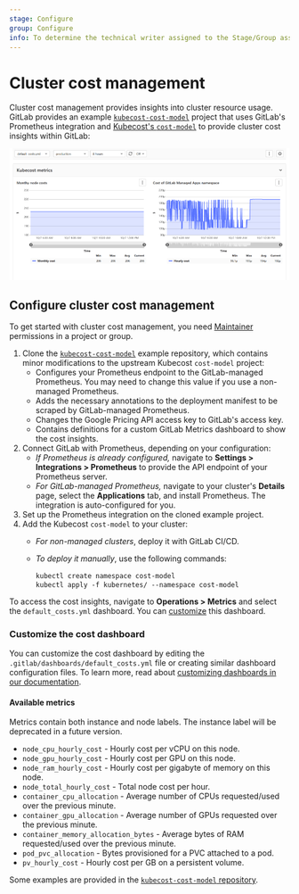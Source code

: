 ```yaml
---
stage: Configure
group: Configure
info: To determine the technical writer assigned to the Stage/Group associated with this page, see https://about.gitlab.com/handbook/engineering/ux/technical-writing/#designated-technical-writers
---
```


# Cluster cost management

Cluster cost management provides insights into cluster resource usage. GitLab provides an example
[`kubecost-cost-model`](https://gitlab.com/gitlab-examples/kubecost-cost-model/)
project that uses GitLab's Prometheus integration and
[Kubecost's `cost-model`](https://github.com/kubecost/cost-model) to provide cluster cost
insights within GitLab:

![Example dashboard](img/kubecost_v13_5.png)

## Configure cluster cost management

To get started with cluster cost management, you need [Maintainer](../permissions.md)
permissions in a project or group.

1. Clone the [`kubecost-cost-model`](https://gitlab.com/gitlab-examples/kubecost-cost-model/)
   example repository, which contains minor modifications to the upstream Kubecost
   `cost-model` project:
   - Configures your Prometheus endpoint to the GitLab-managed Prometheus. You may
     need to change this value if you use a non-managed Prometheus.
   - Adds the necessary annotations to the deployment manifest to be scraped by
     GitLab-managed Prometheus.
   - Changes the Google Pricing API access key to GitLab's access key.
   - Contains definitions for a custom GitLab Metrics dashboard to show the cost insights.
1. Connect GitLab with Prometheus, depending on your configuration:
   - *If Prometheus is already configured,* navigate to **Settings > Integrations > Prometheus**
     to provide the API endpoint of your Prometheus server.
   - *For GitLab-managed Prometheus,* navigate to your cluster's **Details** page,
     select the **Applications** tab, and install Prometheus. The integration is
     auto-configured for you.
1. Set up the Prometheus integration on the cloned example project.
1. Add the Kubecost `cost-model` to your cluster:
   - *For non-managed clusters*, deploy it with GitLab CI/CD.
   - *To deploy it manually*, use the following commands:

     ```shell
     kubectl create namespace cost-model
     kubectl apply -f kubernetes/ --namespace cost-model
     ```

To access the cost insights, navigate to **Operations > Metrics** and select
the `default_costs.yml` dashboard. You can [customize](#customize-the-cost-dashboard)
this dashboard.

### Customize the cost dashboard

You can customize the cost dashboard by editing the `.gitlab/dashboards/default_costs.yml`
file or creating similar dashboard configuration files. To learn more, read about
[customizing dashboards in our documentation](/ee/operations/metrics/dashboards/).

#### Available metrics

Metrics contain both instance and node labels. The instance label will be deprecated in a future version.

- `node_cpu_hourly_cost` - Hourly cost per vCPU on this node.
- `node_gpu_hourly_cost` - Hourly cost per GPU on this node.
- `node_ram_hourly_cost` - Hourly cost per gigabyte of memory on this node.
- `node_total_hourly_cost` - Total node cost per hour.
- `container_cpu_allocation` - Average number of CPUs requested/used over the previous minute.
- `container_gpu_allocation` - Average number of GPUs requested over the previous minute.
- `container_memory_allocation_bytes` - Average bytes of RAM requested/used over the previous minute.
- `pod_pvc_allocation` - Bytes provisioned for a PVC attached to a pod.
- `pv_hourly_cost` - Hourly cost per GB on a persistent volume.

Some examples are provided in the
[`kubecost-cost-model` repository](https://gitlab.com/gitlab-examples/kubecost-cost-model/-/blob/master/PROMETHEUS.md#example-queries).
